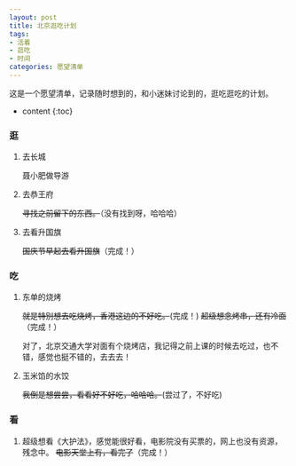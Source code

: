 ```yaml
---
layout: post
title: 北京逛吃计划
tags:
- 活着
- 逛吃
- 时间
categories: 愿望清单
---
```


这是一个愿望清单，记录随时想到的，和小迷妹讨论到的，逛吃逛吃的计划。




* content
{:toc}

### 逛

1. 去长城
   
   聂小肥做导游

2. 去恭王府
   
   ~~寻找之前留下的东西。~~（没有找到呀，哈哈哈）

3. 去看升国旗
   
   ~~国庆节早起去看升国旗~~（完成！）

### 吃

1. 东单的烧烤
   
   ~~就是特别想去吃烧烤，香港这边的不好吃。~~(完成！)
   ~~超级想念烤串，还有冷面~~（完成！）
   
   对了，北京交通大学对面有个烧烤店，我记得之前上课的时候去吃过，也不错，感觉也挺不错的，去去去！

2. 玉米馅的水饺

	~~我倒是想尝尝，看看好不好吃，哈哈哈。~~(尝过了，不好吃)

### 看

1. 超级想看《大护法》，感觉能很好看，电影院没有买票的，网上也没有资源，残念中。
   ~~电影天堂上有，看完了~~（完成！）

